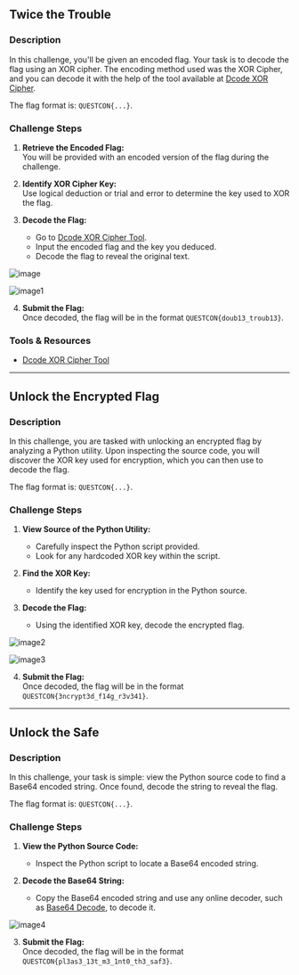 ## Twice the Trouble

### Description

In this challenge, you'll be given an encoded flag. Your task is to decode the flag using an XOR cipher. The encoding method used was the XOR Cipher, and you can decode it with the help of the tool available at [Dcode XOR Cipher](https://www.dcode.fr/xor-cipher).

The flag format is: `QUESTCON{...}`.

### Challenge Steps

1. **Retrieve the Encoded Flag:**  
   You will be provided with an encoded version of the flag during the challenge.

2. **Identify XOR Cipher Key:**  
   Use logical deduction or trial and error to determine the key used to XOR the flag.

3. **Decode the Flag:**
   - Go to [Dcode XOR Cipher Tool](https://www.dcode.fr/xor-cipher).
   - Input the encoded flag and the key you deduced.
   - Decode the flag to reveal the original text.

![image](https://github.com/x03ee/CTF-Writeup/blob/main/2024/QuestconCTF-2024/Reverse/Twice%20the%20Trouble/p1.png)

![image1](https://github.com/x03ee/CTF-Writeup/blob/main/2024/QuestconCTF-2024/Reverse/Twice%20the%20Trouble/flag.png)

4. **Submit the Flag:**  
   Once decoded, the flag will be in the format `QUESTCON{doub13_troub13}`.



### Tools & Resources

- [Dcode XOR Cipher Tool](https://www.dcode.fr/xor-cipher)

---

## Unlock the Encrypted Flag

### Description

In this challenge, you are tasked with unlocking an encrypted flag by analyzing a Python utility. Upon inspecting the source code, you will discover the XOR key used for encryption, which you can then use to decode the flag.

The flag format is: `QUESTCON{...}`.

### Challenge Steps

1. **View Source of the Python Utility:**
   - Carefully inspect the Python script provided.
   - Look for any hardcoded XOR key within the script.

2. **Find the XOR Key:**
   - Identify the key used for encryption in the Python source.

3. **Decode the Flag:**
   - Using the identified XOR key, decode the encrypted flag.

![image2](https://github.com/x03ee/CTF-Writeup/blob/main/2024/QuestconCTF-2024/Reverse/Unlock%20the%20Encrypted%20Flag/p1.png)

![image3](https://github.com/x03ee/CTF-Writeup/blob/main/2024/QuestconCTF-2024/Reverse/Unlock%20the%20Encrypted%20Flag/flag.png)

4. **Submit the Flag:**  
   Once decoded, the flag will be in the format `QUESTCON{3ncrypt3d_f14g_r3v341}`.
   
---

## Unlock the Safe

### Description

In this challenge, your task is simple: view the Python source code to find a Base64 encoded string. Once found, decode the string to reveal the flag.

The flag format is: `QUESTCON{...}`.

### Challenge Steps

1. **View the Python Source Code:**
   - Inspect the Python script to locate a Base64 encoded string.

2. **Decode the Base64 String:**
   - Copy the Base64 encoded string and use any online decoder, such as [Base64 Decode](https://www.base64decode.org/), to decode it.

![image4](https://github.com/x03ee/CTF-Writeup/blob/main/2024/QuestconCTF-2024/Reverse/Unlock%20the%20Safe/flag.png)

3. **Submit the Flag:**  
   Once decoded, the flag will be in the format `QUESTCON{pl3as3_13t_m3_1nt0_th3_saf3}`.

